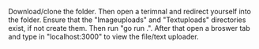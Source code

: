 Download/clone the folder. Then open a terimnal and redirect yourself into the folder. Ensure that the "Imageuploads" and "Textuploads" directories exist, if not create them. Then run "go run .". After that open a broswer tab and type in "localhost:3000" to view the file/text uploader.
